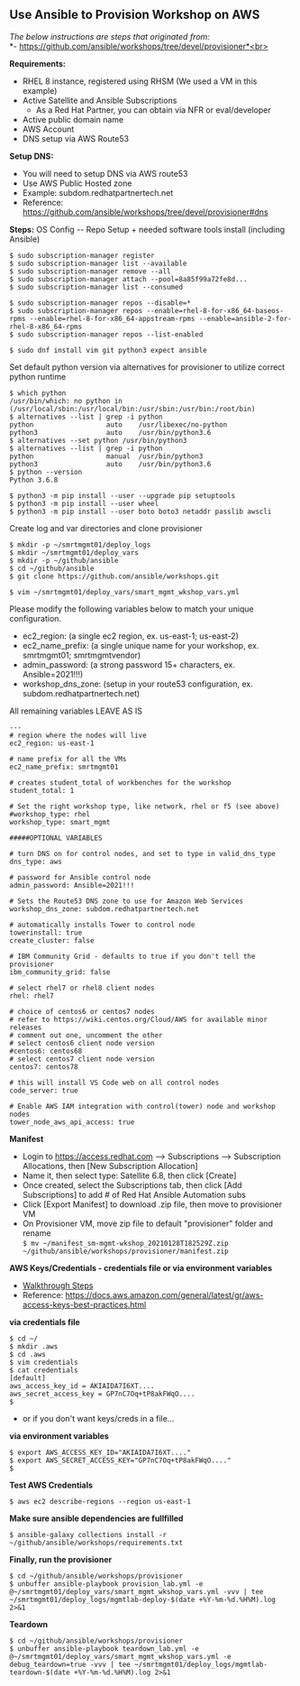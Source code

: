 ## Use Ansible to Provision Workshop on AWS

*The below instructions are steps that originated from:*<br>
*- https://github.com/ansible/workshops/tree/devel/provisioner*<br>



**Requirements:**
- RHEL 8 instance, registered using RHSM (We used a VM in this example)
- Active Satellite and Ansible Subscriptions
    - As a Red Hat Partner, you can obtain via NFR or eval/developer
- Active public domain name
- AWS Account
- DNS setup via AWS Route53 

**Setup DNS:** 
- You will need to setup DNS via AWS route53
- Use AWS Public Hosted zone
- Example: subdom.redhatpartnertech.net
- Reference: https://github.com/ansible/workshops/tree/devel/provisioner#dns

**Steps:**
OS Config -- Repo Setup + needed software tools install (including Ansible)

```
$ sudo subscription-manager register
$ sudo subscription-manager list --available
$ sudo subscription-manager remove --all
$ sudo subscription-manager attach --pool=8a85f99a72fe8d...
$ sudo subscription-manager list --consumed

$ sudo subscription-manager repos --disable=*
$ sudo subscription-manager repos --enable=rhel-8-for-x86_64-baseos-rpms --enable=rhel-8-for-x86_64-appstream-rpms --enable=ansible-2-for-rhel-8-x86_64-rpms
$ sudo subscription-manager repos --list-enabled

$ sudo dnf install vim git python3 expect ansible
```

Set default python version via alternatives for provisioner to utilize correct python runtime

```
$ which python
/usr/bin/which: no python in (/usr/local/sbin:/usr/local/bin:/usr/sbin:/usr/bin:/root/bin)
$ alternatives --list | grep -i python
python              	auto  	/usr/libexec/no-python
python3             	auto  	/usr/bin/python3.6
$ alternatives --set python /usr/bin/python3
$ alternatives --list | grep -i python
python              	manual	/usr/bin/python3
python3             	auto  	/usr/bin/python3.6
$ python --version
Python 3.6.8

$ python3 -m pip install --user --upgrade pip setuptools
$ python3 -m pip install --user wheel
$ python3 -m pip install --user boto boto3 netaddr passlib awscli
```

Create log and var directories and clone provisioner

```
$ mkdir -p ~/smrtmgmt01/deploy_logs
$ mkdir ~/smrtmgmt01/deploy_vars
$ mkdir -p ~/github/ansible
$ cd ~/github/ansible
$ git clone https://github.com/ansible/workshops.git

$ vim ~/smrtmgmt01/deploy_vars/smart_mgmt_wkshop_vars.yml
```
Please modify the following variables below to match your unique configuration.
- ec2_region: (a single ec2 region, ex. us-east-1; us-east-2)
- ec2_name_prefix: (a single unique name for your workshop, ex. smrtmgmt01; smrtmgmtvendor)
- admin_password: (a strong password 15+ characters, ex. Ansible=2021!!!)
- workshop_dns_zone: (setup in your route53 configuration, ex. subdom.redhatpartnertech.net)

All remaining variables LEAVE AS IS
```
---
# region where the nodes will live
ec2_region: us-east-1

# name prefix for all the VMs
ec2_name_prefix: smrtmgmt01

# creates student_total of workbenches for the workshop
student_total: 1

# Set the right workshop type, like network, rhel or f5 (see above)
#workshop_type: rhel
workshop_type: smart_mgmt

#####OPTIONAL VARIABLES

# turn DNS on for control nodes, and set to type in valid_dns_type
dns_type: aws

# password for Ansible control node
admin_password: Ansible=2021!!!

# Sets the Route53 DNS zone to use for Amazon Web Services
workshop_dns_zone: subdom.redhatpartnertech.net

# automatically installs Tower to control node
towerinstall: true
create_cluster: false

# IBM Community Grid - defaults to true if you don't tell the provisioner
ibm_community_grid: false

# select rhel7 or rhel8 client nodes
rhel: rhel7

# choice of centos6 or centos7 nodes
# refer to https://wiki.centos.org/Cloud/AWS for available minor releases
# comment out one, uncomment the other
# select centos6 client node version
#centos6: centos68
# select centos7 client node version
centos7: centos78

# this will install VS Code web on all control nodes
code_server: true

# Enable AWS IAM integration with control(tower) node and workshop nodes
tower_node_aws_api_access: true
```

**Manifest**
- Login to https://access.redhat.com --> Subscriptions --> Subscription Allocations, then [New Subscription Allocation]
- Name it, then select type: Satellite 6.8, then click [Create]
- Once created, select the Subscriptions tab, then click [Add Subscriptions] to add # of Red Hat Ansible Automation subs
- Click [Export Manifest] to download .zip file, then move to provisioner VM
- On Provisioner VM, move zip file to default "provisioner" folder and rename<br>
```$ mv ~/manifest_sm-mgmt-wkshop_20210128T182529Z.zip ~/github/ansible/workshops/provisioner/manifest.zip```

**AWS Keys/Credentials - credentials file or via environment variables**
- [Walkthrough Steps](https://github.com/ansible/workshops/blob/devel/docs/aws-directions/AWSHELP.md)
- Reference: https://docs.aws.amazon.com/general/latest/gr/aws-access-keys-best-practices.html

**via credentials file**
```
$ cd ~/
$ mkdir .aws
$ cd .aws
$ vim credentials 
$ cat credentials
[default]
aws_access_key_id = AKIAIDA7I6XT....
aws_secret_access_key = GP7nC7Oq+tP8akFWqO....
$
```

- or if you don't want keys/creds in a file...

**via environment variables**
```
$ export AWS_ACCESS_KEY_ID="AKIAIDA7I6XT...."
$ export AWS_SECRET_ACCESS_KEY="GP7nC7Oq+tP8akFWqO...."
$
```

**Test AWS Credentials**
```
$ aws ec2 describe-regions --region us-east-1
```
**Make sure ansible dependencies are fullfilled**
```
$ ansible-galaxy collections install -r ~/github/ansible/workshops/requirements.txt
```

**Finally, run the provisioner**
```
$ cd ~/github/ansible/workshops/provisioner
$ unbuffer ansible-playbook provision_lab.yml -e @~/smrtmgmt01/deploy_vars/smart_mgmt_wkshop_vars.yml -vvv | tee ~/smrtmgmt01/deploy_logs/mgmtlab-deploy-$(date +%Y-%m-%d.%H%M).log 2>&1
```

**Teardown**
```
$ cd ~/github/ansible/workshops/provisioner
$ unbuffer ansible-playbook teardown_lab.yml -e @~/smrtmgmt01/deploy_vars/smart_mgmt_wkshop_vars.yml -e debug_teardown=true -vvv | tee ~/smrtmgmt01/deploy_logs/mgmtlab-teardown-$(date +%Y-%m-%d.%H%M).log 2>&1
```


